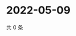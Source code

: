 # 2022-05-09

共 0 条

<!-- BEGIN WEIBO -->
<!-- 最后更新时间 Mon May 09 2022 17:22:31 GMT+0800 (China Standard Time) -->

<!-- END WEIBO -->
